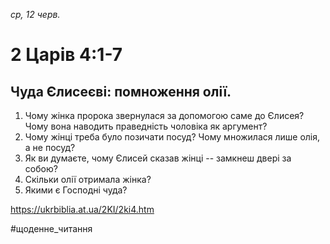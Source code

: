 
_ср, 12 черв._

# 2 Царів 4:1-7

## Чуда Єлисеєві: помноження олії.
1. Чому жінка пророка звернулася за допомогою саме до Єлисея? Чому вона наводить праведність чоловіка як аргумент?
2. Чому жінці треба було позичати посуд? Чому множилася лише олія, а не посуд?
3. Як ви думаєте, чому Єлисей сказав жінці -- замкнеш двері за собою?
4. Скільки олії отримала жінка?
5. Якими є Господні чуда?

https://ukrbiblia.at.ua/2KI/2ki4.htm 

#щоденне_читання
